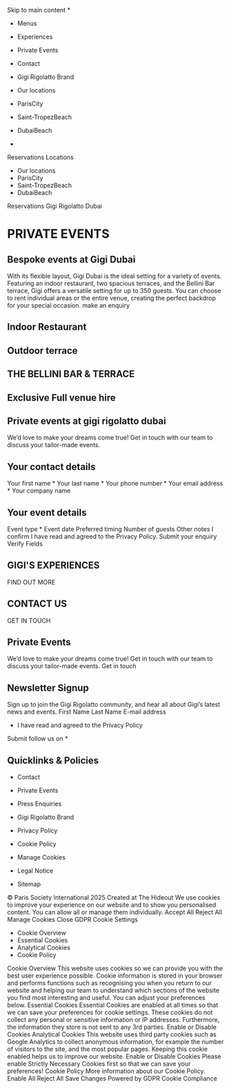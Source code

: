 Skip to main content
  * 

  * Menus
  * Experiences
  * Private Events
  * Contact
  * Gigi Rigolatto Brand


  * Our locations
  * ParisCity
  * Saint-TropezBeach
  * DubaiBeach


  * 

Reservations
Locations
  * Our locations
  * ParisCity
  * Saint-TropezBeach
  * DubaiBeach


Reservations
Gigi Rigolatto Dubai
# PRIVATE EVENTS
## Bespoke events at Gigi Dubai
With its flexible layout, Gigi Dubai is the ideal setting for a variety of events. Featuring an indoor restaurant, two spacious terraces, and the Bellini Bar terrace, Gigi offers a versatile setting for up to 350 guests. You can choose to rent individual areas or the entire venue, creating the perfect backdrop for your special occasion.
make an enquiry
## Indoor Restaurant
## Outdoor terrace
## THE BELLINI BAR & TERRACE
## Exclusive Full venue hire
## Private events at gigi rigolatto dubai
We’d love to make your dreams come true! Get in touch with our team to discuss your tailor-made events.
## Your contact details
Your first name *
Your last name *
Your phone number *
Your email address *
Your company name
## Your event details
Event type *
Event date
Preferred timing
Number of guests
Other notes
I confirm I have read and agreed to the Privacy Policy.
Submit your enquiry
Verify Fields
## GIGI'S EXPERIENCES
FIND OUT MORE
## CONTACT US
GET IN TOUCH
## Private Events
We’d love to make your dreams come true! Get in touch with our team to discuss your tailor-made events.
Get in touch
## Newsletter Signup
Sign up to join the Gigi Rigolatto community, and hear all about Gigi’s latest news and events. 
First Name
Last Name
E-mail address
  * I have read and agreed to the Privacy Policy


Submit
follow us on
  * 

## Quicklinks & Policies
  * Contact
  * Private Events
  * Press Enquiries
  * Gigi Rigolatto Brand


  * Privacy Policy
  * Cookie Policy
  * Manage Cookies
  * Legal Notice
  * Sitemap


© Paris Society International 2025 Created at The Hideout
We use cookies to improve your experience on our website and to show you personalised content. You can allow all or manage them individually.
Accept All Reject All Manage Cookies
Close GDPR Cookie Settings
  * Cookie Overview
  * Essential Cookies
  * Analytical Cookies
  * Cookie Policy


Cookie Overview
This website uses cookies so we can provide you with the best user experience possible. Cookie information is stored in your browser and performs functions such as recognising you when you return to our website and helping our team to understand which sections of the website you find most interesting and useful. You can adjust your preferences below.
Essential Cookies
Essential Cookies are enabled at all times so that we can save your preferences for cookie settings. These cookies do not collect any personal or sensitive information or IP addresses. Furthermore, the information they store is not sent to any 3rd parties.
Enable or Disable Cookies
Analytical Cookies
This website uses third party cookies such as Google Analytics to collect anonymous information, for example the number of visitors to the site, and the most popular pages. Keeping this cookie enabled helps us to improve our website.
Enable or Disable Cookies
Please enable Strictly Necessary Cookies first so that we can save your preferences!
Cookie Policy
More information about our Cookie Policy.
Enable All Reject All Save Changes
Powered by GDPR Cookie Compliance
